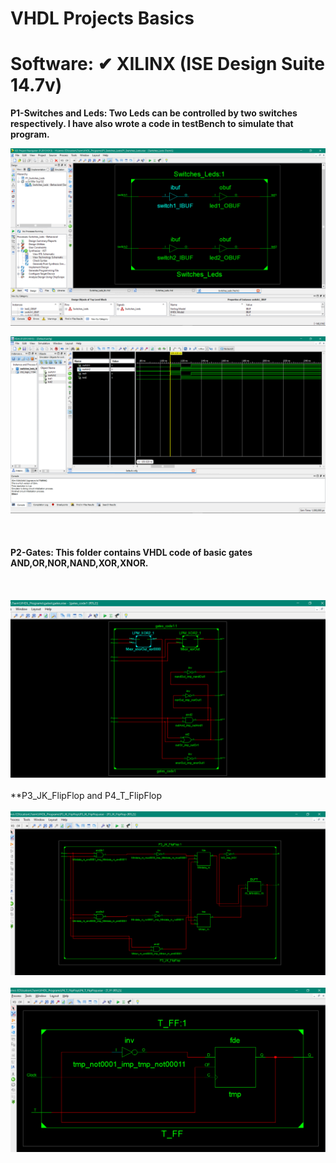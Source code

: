 # VHDL Projects Basics 


# Software:  ✔ XILINX (ISE Design Suite 14.7v)

**P1-Switches and Leds: Two Leds can be controlled by two switches respectively. I have also wrote a code in testBench to simulate that program.**

![image](https://github.com/joydipdutta001/vhdl/blob/master/ScreenShots_of_P1/Screenshot%203.png)

![image](https://github.com/joydipdutta001/vhdl/blob/master/ScreenShots_of_P1/Screenshot%201.png)
<br></br>
<br></br>
**P2-Gates: This folder contains VHDL code of basic gates AND,OR,NOR,NAND,XOR,XNOR.**
<br></br>
<br></br>
![image](https://github.com/joydipdutta001/vhdl/blob/master/ScreenShots_of_gates/Screenshot%20(101).png)
<br></br>
**P3_JK_FlipFlop and P4_T_FlipFlop
<br></br>
![image](https://github.com/joydipdutta001/vhdl/blob/master/Screenshots_of_FlipFlops/JK-FF.png)
<br></br>
![image](https://github.com/joydipdutta001/vhdl/blob/master/Screenshots_of_FlipFlops/T-FF.png)
